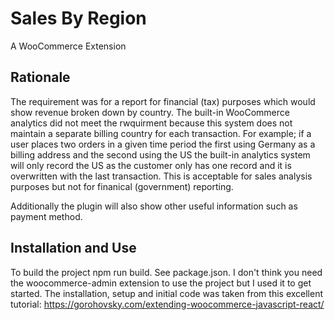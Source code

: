 # Sales By Region

A WooCommerce Extension

## Rationale

The requirement was for a report for financial (tax) purposes which would show revenue broken down by country. The built-in WooCommerce analytics did not meet the rwquirment because this system does not maintain a separate billing country for each transaction. For example; if a user places two orders in a given time period the first using Germany as a billing address and the second using the US the built-in analytics system will only record the US as the customer only has one record and it is overwritten with the last transaction. This is acceptable for sales analysis purposes but not for finanical (government) reporting.

Additionally the plugin will also show other useful information such as payment method.

## Installation and Use

To build the project npm run build. See package.json. I don't think you need the woocommerce-admin extension to use the project but I used it to get started. The installation, setup and initial code was taken from this excellent tutorial: https://gorohovsky.com/extending-woocommerce-javascript-react/


